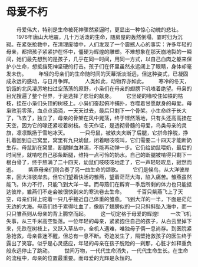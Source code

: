 # 母爱不朽
　　母爱伟大，特别是生命被死神骤然紧逼时，更显出一种惊心动魄的悲壮。 
　　1976年唐山大地震，几十万活泼的生命，随房屋的轰然倒塌，霎时归为沉寂。在紧张抢救中，在清理废墟中，人们发现了一个震撼人心的事实：许多年轻的母亲，都把孩子紧紧护在怀中，僵硬为辉煌的雕塑。不难想象在那天崩地裂的一瞬间，她们最先想到的是孩子，几乎在同一时间，用同一方式，以自己血肉之躯来保护小生命，想抵挡死神坚硬的打击。孩子们在怀里虽然永远闭上了眼睛，身体却毫发未伤。 
　　年轻的母亲们的生命随时间的天幕渐淡渐远，但这种姿式，已凝固成永远的感动，与日月争辉。 
　　人类如此，动物界亦如此。 
　　寒冷的冬天，饥饿的北风凄厉地扫过空荡荡的原野，小枭们在母亲的翅膀下叽喳着绝望。母枭的目光搜遍了整个世界，于是选择了悲壮的献身。 
　　它坚硬的喙咬住如铁的枯枝，挂在小枭们头顶的树枝上。小枭们奋起俯冲捕扑，吞噬着甘愿献身的母爱。母枭败羽零落，血点点滴滴，一天天过去，最后只剩下一个骨架。小生命终于长大了，飞去了，独立了，母亲的骨架在风中晃荡，终于铿然落地，只有头还高高挂在天空，因为它的喙还紧咬着树枝。冬天作证，是透彻骨髓的母爱，鸟类母亲的灵旗，凛凛飘扬于雪地冰天。 
　　一只母鼠，被铁夹夹断了后腿，它拼命挣脱，挣扎着回到自己窝里，窝里有九只幼鼠，闭着眼吱吱叫，它们需要二十四天才能断奶生存。母鼠趴在窝里，断腿鲜血淋漓，不能再动弹一步。它仍给幼鼠喂奶，最后的时间里，就啃吃自己那条断腿，维持一点可怜的奶水。自己的断腿被啃得只剩下一根白骨了，终于熬满了二十四天，幼鼠们吱吱吱地走了，它一声轻轻叹息，寂然而逝。 
　　紫燕母亲们则合奏了另一曲生命的颂歌。 
　　它们是候鸟，从大洋彼岸来，回大洋彼岸去。但它们望着快活的雏燕，望着茫茫大海，陷入痛苦。雏燕虽然能飞，体力不行，只能飞到大洋一半。而母燕们在孵育一季后所剩的体力也只能抵达彼岸，雏燕们不走会被很快到来的寒流卷去生命。 
　　千百只紫燕飞上了天空，母亲们背上驼着一只几乎接近自己体重的雏燕。飞到大洋的一半，下面是茫茫无边的大海。母燕们终于累得吐血了，像断了翅膀似的一只只斜斜坠入海中，而一只只雏燕则从母亲的背上腾空而起。 
　　这一切定格于母爱的辉煌! 
　　一次飞机失事，从三千米高空坠落。一位年轻的母亲，紧紧抱住自己的孩子，从白云里掉下来，先跌在树枝上，又跃入草丛中，全机人遇难，唯独母子俩一息尚存。到医院紧急抢救，母亲昏迷不醒，但总有一息不断。奇迹发生了，隔壁抢救孩子的医生终于露出了笑容。似乎是心灵感应，年轻的母亲在孩子脱险的一刹那，心脏才如释重负般永远停止了跳动。 
　　世间万物，一代代生命消失，一代代生命生长。在生命的流程中，母亲的位置最重要。而母爱的光辉是永恒的。
 